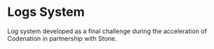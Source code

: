 # Logs System

Log system developed as a final challenge during the acceleration of Codenation in partnership with Stone.
